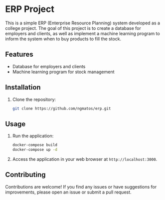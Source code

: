 # ERP Project

This is a simple ERP (Enterprise Resource Planning) system developed as a college project. The goal of this project is to create a database for employers and clients, as well as implement a machine learning program to inform the system when to buy products to fill the stock.

## Features

- Database for employers and clients
- Machine learning program for stock management

## Installation

1. Clone the repository:

    ```bash
    git clone https://github.com/ngmatos/erp.git
    ```

## Usage

1. Run the application:

    ```bash
    docker-compose build
    docker-compose up -d
    ```

2. Access the application in your web browser at `http://localhost:3000`.

## Contributing

Contributions are welcome! If you find any issues or have suggestions for improvements, please open an issue or submit a pull request.
